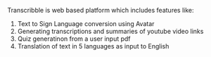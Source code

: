 Transcribble is web based platform which includes features like:
1. Text to Sign Language conversion using Avatar
2. Generating transcriptions and summaries of youtube video links
3. Quiz generatinon from a user input pdf
4. Translation of text in 5 languages as input to English
   
